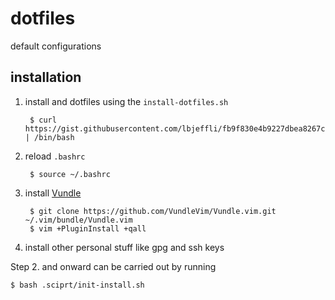 # dotfiles
default configurations

## installation
1. install and dotfiles using the `install-dotfiles.sh`

        $ curl https://gist.githubusercontent.com/lbjeffli/fb9f830e4b9227dbea8267c095096181/raw | /bin/bash

2. reload `.bashrc`

        $ source ~/.bashrc

3. install [Vundle](https://github.com/VundleVim/Vundle.vim)

        $ git clone https://github.com/VundleVim/Vundle.vim.git ~/.vim/bundle/Vundle.vim
        $ vim +PluginInstall +qall

4. install other personal stuff like gpg and ssh keys

Step 2. and onward can be carried out by running 
    
    $ bash .sciprt/init-install.sh

